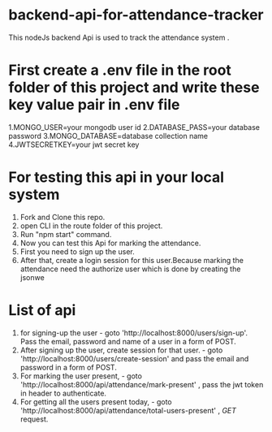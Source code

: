 # backend-api-for-attendance-tracker
This nodeJs backend Api is used to track the attendance system .
# First create a .env file in the root folder of this project and write these key value pair in .env file
1.MONGO_USER=your mongodb user id
2.DATABASE_PASS=your database password
3.MONGO_DATABASE=database collection name
4.JWTSECRETKEY=your jwt secret key
# For testing this api in your local system
1. Fork and Clone this repo.
2. open CLI in the route folder of this project.
3. Run "npm start" command.
4. Now you can test this Api for marking the attendance.
5. First you need to sign up the user.
6. After that, create a login session for this user.Because marking the attendance need the authorize user which is done by creating the jsonwe
# List of api 
1. for signing-up the user - goto 'http://localhost:8000/users/sign-up'. Pass the email, password and name of a user in a form of POST.
2. After signing up the user, create session for that user. - goto 'http://localhost:8000/users/create-session' and pass the email and password in a form of POST.
3. For marking the user present, - goto 'http://localhost:8000/api/attendance/mark-present' , pass the jwt token in header to authenticate.
4. For getting all the users present today, - goto 'http://localhost:8000/api/attendance/total-users-present' , *GET* request.
